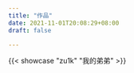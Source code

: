 ```yaml
---
title: "作品"
date: 2021-11-01T20:08:29+08:00
draft: false

---
```


{{< showcase "zu1k" "我的弟弟"  >}}

